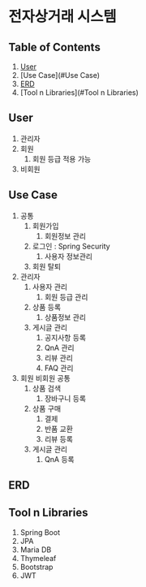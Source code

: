 # 전자상거래 시스템

## Table of Contents ##
1. [User](#User)
2. [Use Case](#Use Case)
3. [ERD](#ERD)
4. [Tool n Libraries](#Tool n Libraries)

## User ##
1. 관리자
2. 회원
   1. 회원 등급 적용 가능
3. 비회원

## Use Case ##
1. 공통
   1. 회원가입
      1. 회원정보 관리
   2. 로그인 : Spring Security
      1. 사용자 정보관리
   3. 회원 탈퇴
2. 관리자
   1. 사용자 관리
      1. 회원 등급 관리
   2. 상품 등록
      1. 상품정보 관리
   3. 게시글 관리
      1. 공지사항 등록
      2. QnA 관리
      3. 리뷰 관리
      4. FAQ 관리
3. 회원 비회원 공통
   1. 상품 검색
      1. 장바구니 등록
   2. 상품 구매 
      1. 결제
      2. 반품 교환 
      3. 리뷰 등록
   3. 게시글 관리
      1. QnA 등록

## ERD ##

## Tool n Libraries ##
1. Spring Boot
2. JPA
3. Maria DB
4. Thymeleaf
5. Bootstrap
6. JWT